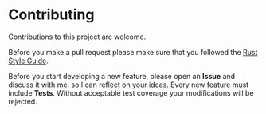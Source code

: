 # Contributing

Contributions to this project are welcome.

Before you make a pull request please make sure that you followed the [Rust Style Guide](https://github.com/rust-dev-tools/fmt-rfcs/blob/master/guide/guide.md).

Before you start developing a new feature, please open an **Issue** and discuss it with me, so I can reflect on your ideas.
Every new feature must include **Tests**. Without acceptable test coverage your modifications will be rejected.
